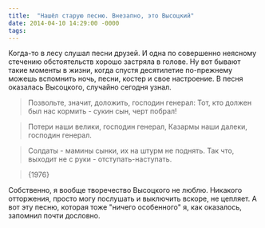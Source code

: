 ```yaml
---
title:  "Нашёл старую песню. Внезапно, это Высоцкий"
date: 2014-04-10 14:29:00 -0000
tags: 
---
```


Когда-то в лесу слушал песни друзей. И одна по совершенно неясному стечению обстоятельств хорошо застряла в голове. Ну вот бывают такие моменты в жизни, когда спустя десятилетие по-прежнему можешь вспомнить ночь, песни, костер и свое настроение. В песня оказалась Высоцкого, случайно сегодня узнал.

> Позвольте, значит, доложить,
> господин генерал:
> Тот, кто должен был нас кормить -
> сукин сын, черт побрал!

> Потери наши велики,
> господин генерал,
> Казармы наши далеки,
> господин генерал.

> Солдаты - мамины сынки,
> их на штурм не поднять.
> Так что, выходит не с руки -
> отступать-наступать.

> {1976}

Собственно, я вообще творечество Высоцкого не люблю. Никакого отторжения, просто могу послушать и выключить вскоре, не цепляет. А вот эту песню, которая тоже "ничего особенного" я, как оказалось, запомнил почти дословно.
